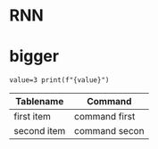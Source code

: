 # RNN
# bigger

`value=3
print(f"{value}")`
<!-- (This may be the most platform independent comment) -->

| Tablename | Command |
|-------|---------|
| first item | command first |
| second item | command secon |

